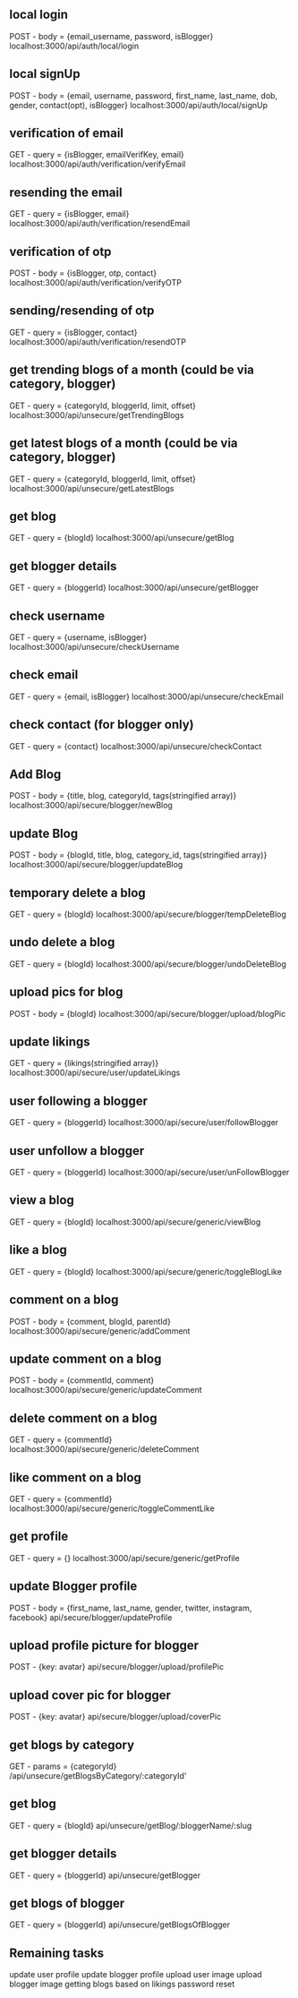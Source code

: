 ## local login
POST - body = {email_username, password, isBlogger}
localhost:3000/api/auth/local/login
## local signUp
POST - body = {email, username, password, first_name, last_name, dob, gender, contact(opt), isBlogger}
localhost:3000/api/auth/local/signUp

## verification of email 
GET - query = {isBlogger, emailVerifKey, email}
localhost:3000/api/auth/verification/verifyEmail
## resending the email
GET - query = {isBlogger, email}
localhost:3000/api/auth/verification/resendEmail
## verification of otp
POST - body = {isBlogger, otp, contact}
localhost:3000/api/auth/verification/verifyOTP
## sending/resending of otp
GET - query = {isBlogger, contact}
localhost:3000/api/auth/verification/resendOTP

## get trending blogs of a month (could be via category, blogger)
GET - query = {categoryId, bloggerId, limit, offset} 
localhost:3000/api/unsecure/getTrendingBlogs
## get latest blogs of a month (could be via category, blogger)
GET - query = {categoryId, bloggerId, limit, offset} 
localhost:3000/api/unsecure/getLatestBlogs
## get blog
GET - query = {blogId} 
localhost:3000/api/unsecure/getBlog
## get blogger details
GET - query = {bloggerId} 
localhost:3000/api/unsecure/getBlogger

## check username
GET - query = {username, isBlogger} 
localhost:3000/api/unsecure/checkUsername
## check email
GET - query = {email, isBlogger} 
localhost:3000/api/unsecure/checkEmail
## check contact (for blogger only)
GET - query = {contact} 
localhost:3000/api/unsecure/checkContact


## Add Blog      
POST - body = {title, blog, categoryId, tags(stringified array)}
localhost:3000/api/secure/blogger/newBlog
## update Blog      
POST - body = {blogId, title, blog, category_id, tags(stringified array)}
localhost:3000/api/secure/blogger/updateBlog
## temporary delete a blog   
GET - query = {blogId}
localhost:3000/api/secure/blogger/tempDeleteBlog
## undo delete a blog   
GET - query = {blogId}
localhost:3000/api/secure/blogger/undoDeleteBlog
## upload pics for blog      
POST - body = {blogId}
localhost:3000/api/secure/blogger/upload/blogPic

## update likings      
GET - query = {likings(stringified array)}
localhost:3000/api/secure/user/updateLikings
## user following a blogger      
GET - query = {bloggerId}
localhost:3000/api/secure/user/followBlogger
## user unfollow a blogger      
GET - query = {bloggerId}
localhost:3000/api/secure/user/unFollowBlogger


## view a blog      
GET - query = {blogId}
localhost:3000/api/secure/generic/viewBlog
## like a blog      
GET - query = {blogId}
localhost:3000/api/secure/generic/toggleBlogLike
## comment on a blog    
POST - body = {comment, blogId, parentId}
localhost:3000/api/secure/generic/addComment
## update comment on a blog    
POST - body = {commentId, comment}
localhost:3000/api/secure/generic/updateComment
## delete comment on a blog    
GET - query = {commentId}
localhost:3000/api/secure/generic/deleteComment
## like comment on a blog    
GET - query = {commentId}
localhost:3000/api/secure/generic/toggleCommentLike
## get profile
GET - query = {}
localhost:3000/api/secure/generic/getProfile


## update Blogger profile
POST - body = {first_name, last_name, gender, twitter, instagram, facebook}
api/secure/blogger/updateProfile
## upload profile picture for blogger
POST - {key: avatar}
api/secure/blogger/upload/profilePic
## upload cover pic for blogger
POST - {key: avatar}
api/secure/blogger/upload/coverPic


## get blogs by category
GET - params = {categoryId}
/api/unsecure/getBlogsByCategory/:categoryId'
## get blog
GET - query = {blogId}
api/unsecure/getBlog/:bloggerName/:slug
## get blogger details 
GET - query = {bloggerId}
api/unsecure/getBlogger
## get blogs of blogger     
GET - query = {bloggerId}
api/unsecure/getBlogsOfBlogger


## Remaining tasks
update user profile
update blogger profile
upload user image
upload blogger image
getting blogs based on likings
password reset

